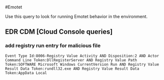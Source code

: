 #Emotet

Use this query to look for running Emotet behavior in the environment.

## EDR CDM [Cloud Console queries]
 
### add registry run entry for malicious file

```
Event Type Id:8006-Registry Value Activity AND Disposition:2 AND Actor Command Line Token:DllRegisterServer AND Registry Value Path Token:SOFTWARE Microsoft Windows CurrentVersion Run AND Registry Value Result Data Token:rundll32.exe AND Registry Value Result Data Token:AppData Local

```
